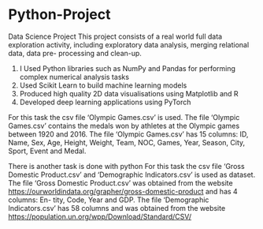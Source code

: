 # Python-Project
Data Science Project
This project consists of a real world full data exploration activity, including exploratory data analysis, merging relational data, data pre- processing and clean-up.
1) I Used Python libraries such as NumPy and Pandas for performing complex numerical analysis tasks
2) Used Scikit Learn to build machine learning models
3) Produced high quality 2D data visualisations using Matplotlib and R
4) Developed deep learning applications using PyTorch

For this task the csv file ‘Olympic Games.csv’ is used. The file ‘Olympic Games.csv’ contains the medals won by athletes at the Olympic games between 1920 and 2016. The file ‘Olympic Games.csv’ has 15 columns: ID, Name, Sex, Age, Height, Weight, Team, NOC, Games, Year, Season, City, Sport, Event and Medal.

There is another task is done with python For this task the csv file ‘Gross Domestic Product.csv’ and ‘Demographic Indicators.csv’ is used as dataset.
The file ‘Gross Domestic Product.csv’ was obtained from the website https://ourworldindata.org/grapher/gross-domestic-product and has 4 columns: En- tity, Code, Year and GDP.
The file ‘Demographic Indicators.csv’ has 58 columns and was obtained from the website https://population.un.org/wpp/Download/Standard/CSV/
